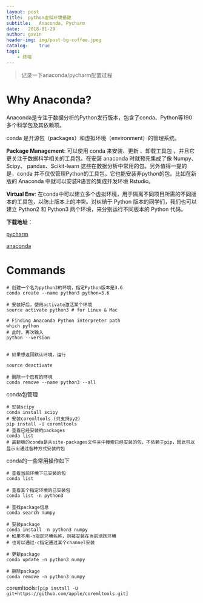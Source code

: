 ```yaml
---
layout: post
title:  python虚拟环境搭建
subtitle:   Anaconda, Pycharm
date:   2018-01-29
author: gavin
header-img: img/post-bg-coffee.jpeg
catalog:    true
tags:
    - 终端
---
```


>记录一下anaconda/pycharm配置过程

# Why Anaconda?

Anaconda是专注于数据分析的Python发行版本，包含了conda、Python等190多个科学包及其依赖项。

conda 是开源包（packages）和虚拟环境（environment）的管理系统。

**Package Management**: 可以使用 conda 来安装、更新 、卸载工具包 ，并且它更关注于数据科学相关的工具包。在安装 anaconda 时就预先集成了像 Numpy、Scipy、 pandas、Scikit-learn 这些在数据分析中常用的包。另外值得一提的是，conda 并不仅仅管理Python的工具包，它也能安装非python的包。比如在新版的 Anaconda 中就可以安装R语言的集成开发环境 Rstudio。

**Virtual Env**: 在conda中可以建立多个虚拟环境，用于隔离不同项目所需的不同版本的工具包，以防止版本上的冲突。对纠结于 Python 版本的同学们，我们也可以建立 Python2 和 Python3 两个环境，来分别运行不同版本的 Python 代码。

**下载地址**：

[pycharm](https://www.jetbrains.com/pycharm/download/#section=mac)

[anaconda](https://www.anaconda.com/download/#macos)

# Commands

```
# 创建一个名为python3的环境，指定Python版本是3.6
conda create --name python3 python=3.6

# 安装好后，使用activate激活某个环境
source activate python3 # for Linux & Mac

# Finding Anaconda Python interpreter path
which python
# 此时，再次输入
python --version


# 如果想返回默认环境，运行

source deactivate

# 删除一个已有的环境
conda remove --name python3 --all

```

conda包管理

```
# 安装scipy
conda install scipy
# 安装coremltools (只支持py2)
pip install -U coremltools
# 查看已经安装的packages
conda list
# 最新版的conda是从site-packages文件夹中搜索已经安装的包，不依赖于pip，因此可以显示出通过各种方式安装的包

```

conda的一些常用操作如下

```
# 查看当前环境下已安装的包
conda list

# 查看某个指定环境的已安装包
conda list -n python3

# 查找package信息
conda search numpy

# 安装package
conda install -n python3 numpy
# 如果不用-n指定环境名称，则被安装在当前活跃环境
# 也可以通过-c指定通过某个channel安装

# 更新package
conda update -n python3 numpy

# 删除package
conda remove -n python3 numpy

```

coremltools:`[pip install -U git+https://github.com/apple/coremltools.git]`
